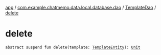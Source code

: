 [app](../../index.md) / [com.example.chatmemo.data.local.database.dao](../index.md) / [TemplateDao](index.md) / [delete](./delete.md)

# delete

`abstract suspend fun delete(template: `[`TemplateEntity`](../../com.example.chatmemo.data.database.entity/-template-entity/index.md)`): `[`Unit`](https://kotlinlang.org/api/latest/jvm/stdlib/kotlin/-unit/index.html)